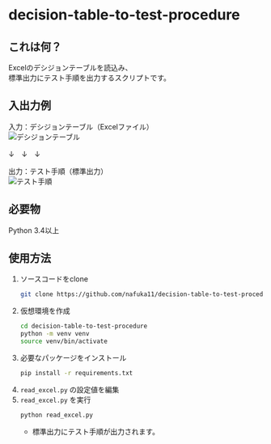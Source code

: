 # decision-table-to-test-procedure

## これは何？
Excelのデシジョンテーブルを読込み、  
標準出力にテスト手順を出力するスクリプトです。


## 入出力例
入力：デシジョンテーブル（Excelファイル）  
![デシジョンテーブル](https://user-images.githubusercontent.com/42476527/50581515-b6245700-0e9d-11e9-8c6b-352a97800346.PNG)

↓　↓　↓

出力：テスト手順（標準出力）  
![テスト手順](https://user-images.githubusercontent.com/42476527/50581517-bc1a3800-0e9d-11e9-9b7d-93448d0303e3.png)


## 必要物
Python 3.4以上

## 使用方法
1. ソースコードをclone
   ```bash
   git clone https://github.com/nafuka11/decision-table-to-test-procedure.git
   ```
2. 仮想環境を作成
   ```bash
   cd decision-table-to-test-procedure
   python -m venv venv
   source venv/bin/activate
   ```
3. 必要なパッケージをインストール
   ```bash
   pip install -r requirements.txt
   ```
4. `read_excel.py` の設定値を編集
5. `read_excel.py` を実行
   ```bash
   python read_excel.py
   ```
   - 標準出力にテスト手順が出力されます。
